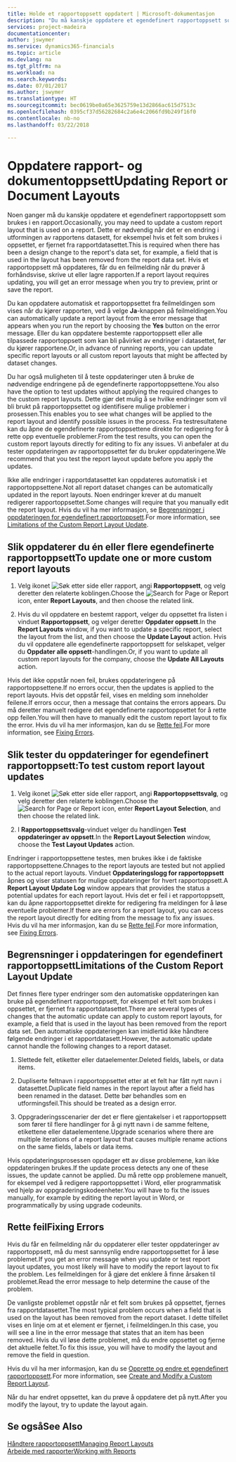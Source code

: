 ```yaml
---
title: Holde et rapportoppsett oppdatert | Microsoft-dokumentasjon
description: "Du må kanskje oppdatere et egendefinert rapportoppsett som brukes i en rapport. Dette er nødvendig når det er en endring i utformingen av rapportens datasett, for eksempel hvis et felt som brukes i oppsettet, er fjernet fra rapportdatasettet."
services: project-madeira
documentationcenter: 
author: jswymer
ms.service: dynamics365-financials
ms.topic: article
ms.devlang: na
ms.tgt_pltfrm: na
ms.workload: na
ms.search.keywords: 
ms.date: 07/01/2017
ms.author: jswymer
ms.translationtype: HT
ms.sourcegitcommit: bec0619be0a65e3625759e13d2866ac615d7513c
ms.openlocfilehash: 0395cf37d56282684c2a6e4c2066fd9b249f16f0
ms.contentlocale: nb-no
ms.lasthandoff: 03/22/2018

---
```

# <a name="updating-report-or-document-layouts"></a><span data-ttu-id="af1b9-104">Oppdatere rapport- og dokumentoppsett</span><span class="sxs-lookup"><span data-stu-id="af1b9-104">Updating Report or Document Layouts</span></span>
<span data-ttu-id="af1b9-105">Noen ganger må du kanskje oppdatere et egendefinert rapportoppsett som brukes i en rapport.</span><span class="sxs-lookup"><span data-stu-id="af1b9-105">Occasionally, you may need to update a custom report layout that is used on a report.</span></span> <span data-ttu-id="af1b9-106">Dette er nødvendig når det er en endring i utformingen av rapportens datasett, for eksempel hvis et felt som brukes i oppsettet, er fjernet fra rapportdatasettet.</span><span class="sxs-lookup"><span data-stu-id="af1b9-106">This is required when there has been a design change to the report's data set, for example, a field that is used in the layout has been removed from the report data set.</span></span> <span data-ttu-id="af1b9-107">Hvis et rapportoppsett må oppdateres, får du en feilmelding når du prøver å forhåndsvise, skrive ut eller lagre rapporten.</span><span class="sxs-lookup"><span data-stu-id="af1b9-107">If a report layout requires updating, you will get an error message when you try to preview, print or save the report.</span></span>  
  
<span data-ttu-id="af1b9-108">Du kan oppdatere automatisk et rapportoppsettet fra feilmeldingen som vises når du kjører rapporten, ved å velge **Ja**-knappen på feilmeldingen.</span><span class="sxs-lookup"><span data-stu-id="af1b9-108">You can automatically update a report layout from the error message that appears when you run the report by choosing the **Yes** button on the error message.</span></span> <span data-ttu-id="af1b9-109">Eller du kan oppdatere bestemte rapportoppsett eller alle tilpassede rapportoppsett som kan bli påvirket av endringer i datasettet, før du kjører rapportene.</span><span class="sxs-lookup"><span data-stu-id="af1b9-109">Or, in advance of running reports, you can update specific report layouts or all custom report layouts that might be affected by dataset changes.</span></span>  
  
<span data-ttu-id="af1b9-110">Du har også muligheten til å teste oppdateringer uten å bruke de nødvendige endringene på de egendefinerte rapportoppsettene.</span><span class="sxs-lookup"><span data-stu-id="af1b9-110">You also have the option to test updates without applying the required changes to the custom report layouts.</span></span> <span data-ttu-id="af1b9-111">Dette gjør det mulig å se hvilke endringer som vil bli brukt på rapportoppsettet og identifisere mulige problemer i prosessen.</span><span class="sxs-lookup"><span data-stu-id="af1b9-111">This enables you to see what changes will be applied to the report layout and identify possible issues in the process.</span></span> <span data-ttu-id="af1b9-112">Fra testresultatene kan du åpne de egendefinerte rapportoppsettene direkte for redigering for å rette opp eventuelle problemer.</span><span class="sxs-lookup"><span data-stu-id="af1b9-112">From the test results, you can open the custom report layouts directly for editing to fix any issues.</span></span> <span data-ttu-id="af1b9-113">Vi anbefaler at du tester oppdateringen av rapportoppsettet før du bruker oppdateringene.</span><span class="sxs-lookup"><span data-stu-id="af1b9-113">We recommend that you test the report layout update before you apply the updates.</span></span>  
  
<span data-ttu-id="af1b9-114">Ikke alle endringer i rapportdatasettet kan oppdateres automatisk i et rapportoppsettene.</span><span class="sxs-lookup"><span data-stu-id="af1b9-114">Not all report dataset changes can be automatically updated in the report layouts.</span></span> <span data-ttu-id="af1b9-115">Noen endringer krever at du manuelt redigerer rapportoppsettet.</span><span class="sxs-lookup"><span data-stu-id="af1b9-115">Some changes will require that you manually edit the report layout.</span></span> <span data-ttu-id="af1b9-116">Hvis du vil ha mer informasjon, se [Begrensninger i oppdateringen for egendefinert rapportoppsett](ui-update-report-layouts.md#UpdateLimitations).</span><span class="sxs-lookup"><span data-stu-id="af1b9-116">For more information, see [Limitations of the Custom Report Layout Update](ui-update-report-layouts.md#UpdateLimitations).</span></span>  
  
## <a name="to-update-one-or-more-custom-report-layouts"></a><span data-ttu-id="af1b9-117">Slik oppdaterer du én eller flere egendefinerte rapportoppsett</span><span class="sxs-lookup"><span data-stu-id="af1b9-117">To update one or more custom report layouts</span></span>  
  
1.  <span data-ttu-id="af1b9-118">Velg ikonet ![Søk etter side eller rapport](media/ui-search/search_small.png "Søk etter side eller rapport"), angi **Rapportoppsett**, og velg deretter den relaterte koblingen.</span><span class="sxs-lookup"><span data-stu-id="af1b9-118">Choose the ![Search for Page or Report](media/ui-search/search_small.png "Search for Page or Report icon") icon, enter **Report Layouts**, and then choose the related link.</span></span>  
  
2.  <span data-ttu-id="af1b9-119">Hvis du vil oppdatere en bestemt rapport, velger du oppsettet fra listen i vinduet **Rapportoppsett**, og velger deretter **Oppdater oppsett**.</span><span class="sxs-lookup"><span data-stu-id="af1b9-119">In the **Report Layouts** window, if you want to update a specific report, select the layout from the list, and then choose the **Update Layout** action.</span></span> <span data-ttu-id="af1b9-120">Hvis du vil oppdatere alle egendefinerte rapportoppsett for selskapet, velger du **Oppdater alle oppsett**-handlingen.</span><span class="sxs-lookup"><span data-stu-id="af1b9-120">Or, if you want to update all custom report layouts for the company, choose the **Update All Layouts** action.</span></span>  

<span data-ttu-id="af1b9-121">Hvis det ikke oppstår noen feil, brukes oppdateringene på rapportoppsettene.</span><span class="sxs-lookup"><span data-stu-id="af1b9-121">If no errors occur, then the updates is applied to the report layouts.</span></span> <span data-ttu-id="af1b9-122">Hvis det oppstår feil, vises en melding som inneholder feilene.</span><span class="sxs-lookup"><span data-stu-id="af1b9-122">If errors occur, then a message that contains the errors appears.</span></span> <span data-ttu-id="af1b9-123">Du må deretter manuelt redigere det egendefinerte rapportoppsettet for å rette opp feilen.</span><span class="sxs-lookup"><span data-stu-id="af1b9-123">You will then have to manually edit the custom report layout to fix the error.</span></span> <span data-ttu-id="af1b9-124">Hvis du vil ha mer informasjon, kan du se [Rette feil](ui-update-report-layouts.md#FixErrors).</span><span class="sxs-lookup"><span data-stu-id="af1b9-124">For more information, see [Fixing Errors](ui-update-report-layouts.md#FixErrors).</span></span>  

## <a name="to-test-custom-report-layout-updates"></a><span data-ttu-id="af1b9-125">Slik tester du oppdateringer for egendefinert rapportoppsett:</span><span class="sxs-lookup"><span data-stu-id="af1b9-125">To test custom report layout updates</span></span>  
  
1.  <span data-ttu-id="af1b9-126">Velg ikonet ![Søk etter side eller rapport](media/ui-search/search_small.png "Søk etter side eller rapport"), angi **Rapportoppsettsvalg**, og velg deretter den relaterte koblingen.</span><span class="sxs-lookup"><span data-stu-id="af1b9-126">Choose the ![Search for Page or Report](media/ui-search/search_small.png "Search for Page or Report icon") icon, enter **Report Layout Selection**, and then choose the related link.</span></span>  
  
2.  <span data-ttu-id="af1b9-127">I **Rapportoppsettsvalg**-vinduet velger du handlingen **Test oppdateringer av oppsett**.</span><span class="sxs-lookup"><span data-stu-id="af1b9-127">In the **Report Layout Selection** window, choose the **Test Layout Updates** action.</span></span>  
  
 <span data-ttu-id="af1b9-128">Endringer i rapportoppsettene testes, men brukes ikke i de faktiske rapportoppsettene.</span><span class="sxs-lookup"><span data-stu-id="af1b9-128">Chnages to the report layouts are tested but not applied to the actual report layouts.</span></span> <span data-ttu-id="af1b9-129">Vinduet **Oppdateringslogg for rapportoppsett** åpnes og viser statusen for mulige oppdateringer for hvert rapportoppsett.</span><span class="sxs-lookup"><span data-stu-id="af1b9-129">A **Report Layout Update Log** window appears that provides the status a potential updates for each report layout.</span></span> <span data-ttu-id="af1b9-130">Hvis det er feil i et rapportoppsett, kan du åpne rapportoppsettet direkte for redigering fra meldingen for å løse eventuelle problemer.</span><span class="sxs-lookup"><span data-stu-id="af1b9-130">If there are errors for a report layout, you can access the report layout directly for editing from the message to fix any issues.</span></span> <span data-ttu-id="af1b9-131">Hvis du vil ha mer informasjon, kan du se [Rette feil](ui-update-report-layouts.md#FixErrors).</span><span class="sxs-lookup"><span data-stu-id="af1b9-131">For more information, see [Fixing Errors](ui-update-report-layouts.md#FixErrors).</span></span>  
  
##  <a name="UpdateLimitations"></a> <span data-ttu-id="af1b9-132">Begrensninger i oppdateringen for egendefinert rapportoppsett</span><span class="sxs-lookup"><span data-stu-id="af1b9-132">Limitations of the Custom Report Layout Update</span></span>  
 <span data-ttu-id="af1b9-133">Det finnes flere typer endringer som den automatiske oppdateringen kan bruke på egendefinert rapportoppsett, for eksempel et felt som brukes i oppsettet, er fjernet fra rapportdatasettet.</span><span class="sxs-lookup"><span data-stu-id="af1b9-133">There are several types of changes that the automatic update can apply to custom report layouts, for example, a field that is used in the layout has been removed from the report data set.</span></span> <span data-ttu-id="af1b9-134">Den automatiske oppdateringen kan imidlertid ikke håndtere følgende endringer i et rapportdatasett.</span><span class="sxs-lookup"><span data-stu-id="af1b9-134">However, the automatic update cannot handle the following changes to a report dataset.</span></span>  
  
1.  <span data-ttu-id="af1b9-135">Slettede felt, etiketter eller dataelementer.</span><span class="sxs-lookup"><span data-stu-id="af1b9-135">Deleted fields, labels, or data items.</span></span>  
  
2.  <span data-ttu-id="af1b9-136">Dupliserte feltnavn i rapportoppsettet etter at et felt har fått nytt navn i datasettet.</span><span class="sxs-lookup"><span data-stu-id="af1b9-136">Duplicate field names in the report layout after a field has been renamed in the dataset.</span></span> <span data-ttu-id="af1b9-137">Dette bør behandles som en utformingsfeil.</span><span class="sxs-lookup"><span data-stu-id="af1b9-137">This should be treated as a design error.</span></span>  
  
3.  <span data-ttu-id="af1b9-138">Oppgraderingsscenarier der det er flere gjentakelser i et rapportoppsett som fører til flere handlinger for å gi nytt navn i de samme feltene, etikettene eller dataelementene.</span><span class="sxs-lookup"><span data-stu-id="af1b9-138">Upgrade scenarios where there are multiple iterations of a report layout that causes multiple rename actions on the same fields, labels or data items.</span></span>  
  
 <span data-ttu-id="af1b9-139">Hvis oppdateringsprosessen oppdager ett av disse problemene, kan ikke oppdateringen brukes.</span><span class="sxs-lookup"><span data-stu-id="af1b9-139">If the update process detects any one of these issues, the update cannot be applied.</span></span> <span data-ttu-id="af1b9-140">Du må rette opp problemene manuelt, for eksempel ved å redigere rapportoppsettet i Word, eller programmatisk ved hjelp av oppgraderingskodeenheter.</span><span class="sxs-lookup"><span data-stu-id="af1b9-140">You will have to fix the issues manually, for example by editing the report layout in Word, or programmatically by using upgrade codeunits.</span></span>  
  
##  <a name="FixErrors"></a> <span data-ttu-id="af1b9-141">Rette feil</span><span class="sxs-lookup"><span data-stu-id="af1b9-141">Fixing Errors</span></span>  
 <span data-ttu-id="af1b9-142">Hvis du får en feilmelding når du oppdaterer eller tester oppdateringer av rapportoppsett, må du mest sannsynlig endre rapportoppsettet for å løse problemet.</span><span class="sxs-lookup"><span data-stu-id="af1b9-142">If you get an error message when you update or test report layout updates, you most likely will have to modify the report layout to fix the problem.</span></span> <span data-ttu-id="af1b9-143">Les feilmeldingen for å gjøre det enklere å finne årsaken til problemet.</span><span class="sxs-lookup"><span data-stu-id="af1b9-143">Read the error message to help determine the cause of the problem.</span></span>  
  
 <span data-ttu-id="af1b9-144">De vanligste problemet oppstår når et felt som brukes på oppsettet, fjernes fra rapportdatasettet.</span><span class="sxs-lookup"><span data-stu-id="af1b9-144">The most typical problem occurs when a field that is used on the layout has been removed from the report dataset.</span></span> <span data-ttu-id="af1b9-145">I dette tilfellet vises en linje om at et element er fjernet, i feilmeldingen.</span><span class="sxs-lookup"><span data-stu-id="af1b9-145">In this case, you will see a line in the error message that states that an item has been removed.</span></span> <span data-ttu-id="af1b9-146">Hvis du vil løse dette problemet, må du endre oppsettet og fjerne det aktuelle feltet.</span><span class="sxs-lookup"><span data-stu-id="af1b9-146">To fix this issue, you will have to modify the layout and remove the field in question.</span></span>  
  
 <span data-ttu-id="af1b9-147">Hvis du vil ha mer informasjon, kan du se [Opprette og endre et egendefinert rapportoppsett](ui-how-create-custom-report-layout.md#ModifyCustomLayout).</span><span class="sxs-lookup"><span data-stu-id="af1b9-147">For more information, see [Create and Modify a Custom Report Layout](ui-how-create-custom-report-layout.md#ModifyCustomLayout).</span></span>  
  
 <span data-ttu-id="af1b9-148">Når du har endret oppsettet, kan du prøve å oppdatere det på nytt.</span><span class="sxs-lookup"><span data-stu-id="af1b9-148">After you modify the layout, try to update the layout again.</span></span>  
  
## <a name="see-also"></a><span data-ttu-id="af1b9-149">Se også</span><span class="sxs-lookup"><span data-stu-id="af1b9-149">See Also</span></span>  
 [<span data-ttu-id="af1b9-150">Håndtere rapportoppsett</span><span class="sxs-lookup"><span data-stu-id="af1b9-150">Managing Report Layouts</span></span>](ui-manage-report-layouts.md)  
 [<span data-ttu-id="af1b9-151">Arbeide med rapporter</span><span class="sxs-lookup"><span data-stu-id="af1b9-151">Working with Reports</span></span>](ui-work-report.md)  
